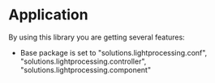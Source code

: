 # Application

By using this library you are getting several features:
* Base package is set to "solutions.lightprocessing.conf", "solutions.lightprocessing.controller", "solutions.lightprocessing.component"

